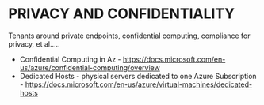 # PRIVACY AND CONFIDENTIALITY

Tenants around private endpoints, confidential computing, compliance for privacy, et al.....

* Confidential Computing in Az - https://docs.microsoft.com/en-us/azure/confidential-computing/overview 
* Dedicated Hosts - physical servers dedicated to one Azure Subscription - https://docs.microsoft.com/en-us/azure/virtual-machines/dedicated-hosts